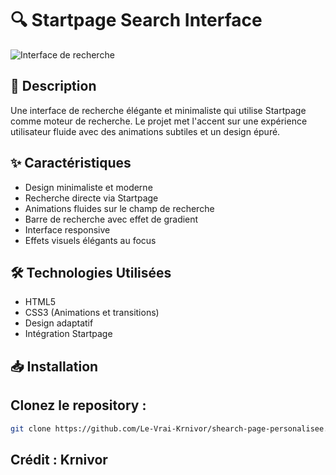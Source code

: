 # 🔍 Startpage Search Interface

![Interface de recherche](Capture.png)

## 📝 Description

Une interface de recherche élégante et minimaliste qui utilise Startpage comme moteur de recherche. Le projet met l'accent sur une expérience utilisateur fluide avec des animations subtiles et un design épuré.

## ✨ Caractéristiques

- Design minimaliste et moderne
- Recherche directe via Startpage
- Animations fluides sur le champ de recherche
- Barre de recherche avec effet de gradient
- Interface responsive
- Effets visuels élégants au focus

## 🛠️ Technologies Utilisées

- HTML5
- CSS3 (Animations et transitions)
- Design adaptatif
- Intégration Startpage

## 📥 Installation

## Clonez le repository :
```bash
git clone https://github.com/Le-Vrai-Krnivor/shearch-page-personalisee.git
```

## Crédit : Krnivor